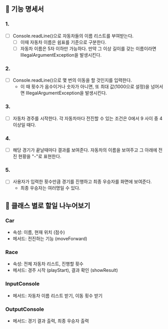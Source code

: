## 🚀 기능 명세서
### 1.
- [ ] Console.readLine()으로 자동차들의 이름 리스트를 부여받는다.
  - [ ] 이때 자동차 이름은 쉼표를 기준으로 구분한다. 
  - [ ] 자동차 이름은 5자 이하만 가능하다. 만약 그 이상 길이를 갖는 이름이라면 IllegalArgumentException을 발생시킨다.

### 2. 
- [ ] Console.readLine()으로 몇 번의 이동을 할 것인지를 입력한다. 
  - 이 때 횟수가 음수이거나 숫자가 아니면, 또 최대 값(1000으로 설정)을 넘어서면 IllegalArgumentException을 발생시킨다.
### 3.
- [ ] 자동차 경주를 시작한다. 각 자동차마다 전진할 수 있는 조건은 0에서 9 사이 중 4 이상일 때다.

### 4.
- [ ] 해당 경기가 끝날때마다 결과를 보여준다. 자동차의 이름을 보여주고 그 아래에 전진 현황을 "-"로 표현한다.
### 5.
- [ ] 사용자가 입력한 횟수만큼 경기를 진행하고 최종 우승자를 화면에 보여준다.
  - 최종 우승자는 여러명일 수 있다.

## 🚀 클래스 별로 할일 나누어보기
### Car
- 속성: 이름, 현재 위치 (점수)
- 메서드: 전진하는 기능 (moveForward)

### Race
- 속성: 전체 자동차 리스트, 진행할 횟수
- 메서드: 경주 시작 (playStart), 결과 확인 (showResult)

### InputConsole
- 메서드: 자동차 이름 리스트 받기, 이동 횟수 받기

### OutputConsole
- 메서드: 경기 결과 출력, 최종 우승자 출력 
